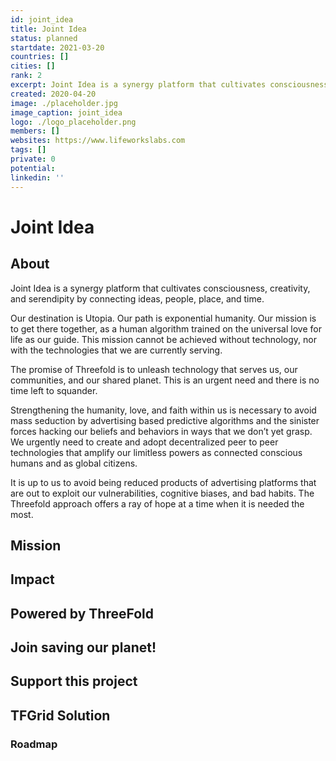 ```yaml
---
id: joint_idea
title: Joint Idea
status: planned
startdate: 2021-03-20
countries: []
cities: []
rank: 2
excerpt: Joint Idea is a synergy platform that cultivates consciousness, creativity, and serendipity by connecting ideas, people, place, and time.
created: 2020-04-20
image: ./placeholder.jpg
image_caption: joint_idea
logo: ./logo_placeholder.png
members: []
websites: https://www.lifeworkslabs.com
tags: []
private: 0
potential:
linkedin: ''
---
```


# Joint Idea

## About
Joint Idea is a synergy platform that cultivates consciousness, creativity, and serendipity by connecting ideas, people, place, and time. 

Our destination is Utopia. Our path is exponential humanity. Our mission is to get there together, as a human algorithm trained on the universal love for life as our guide. This mission cannot be achieved without technology, nor with the technologies that we are currently serving. 

The promise of Threefold is to unleash technology that serves us, our communities, and our shared planet. This is an urgent need and there is no time left to squander.   

Strengthening the humanity, love, and faith within us is necessary to avoid mass seduction by advertising based predictive algorithms and the sinister forces hacking our beliefs and behaviors in ways that we don’t yet grasp. We urgently need to create and adopt decentralized peer to peer technologies that amplify our limitless powers as connected conscious humans and as global citizens. 

It is up to us to avoid being reduced products of advertising platforms that are out to exploit our vulnerabilities, cognitive biases, and bad habits. The Threefold approach offers a ray of hope at a time when it is needed the most.


## Mission

## Impact

## Powered by ThreeFold

## Join saving our planet!

## Support this project

## TFGrid Solution

### Roadmap



